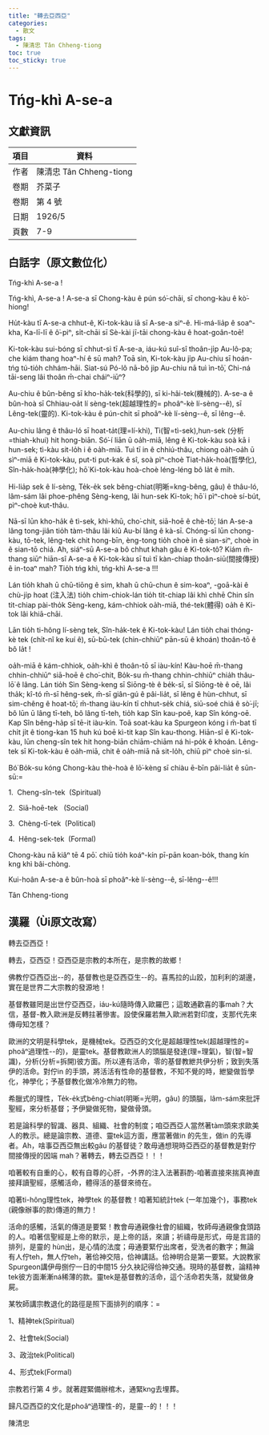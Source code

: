 ```yaml
---
title: "轉去亞西亞"
categories:
  - 散文
tags:
  - 陳清忠 Tân Chheng-tiong 
toc: true
toc_sticky: true
---
```


# Tńg-khì A-se-a

## 文獻資訊

| 項目 | 資料 |
|---|---|
| 作者 | 陳清忠 Tân Chheng-tiong  |
| 卷期 | 芥菜子 |
| 卷期 | 第 4 號 |
| 日期 | 1926/5 |
| 頁數 | 7-9 |

## 白話字（原文數位化）

Tńg-khì A-se-a !

Tńg-khì, A-se-a ! A-se-a sī Chong-kàu ê pún só͘-chāi, sī chong-kàu ê kò͘-hiong!

Hu̍t-kàu tī A-se-a chhut-ê, Ki-tok-kàu iā sī A-se-a siⁿ-ê. Hi-má-lia̍p ê soaⁿ-kha, Ka-lī-lī ê ô͘-piⁿ, si̍t-chāi sī Sè-kài jī-tāi chong-kàu ê hoat-goân-toē!

Ki-tok-kàu sui-bóng sī chhut-sì tī A-se-a, iáu-kú suî-sî thoân-ji̍p Au-lô-pa; che kiám thang hoaⁿ-hí ê sū mah? Toā sìn, Ki-tok-kàu ji̍p Au-chiu sī hoán-tńg tú-tio̍h chhám-hāi. Siat-sú Pó-lô nā-bô jip Au-chiu nā tuì ìn-tō͘, Chi-ná tāi-seng lâi thoân m̄-chai cháiⁿ-iūⁿ?

Au-chiu ê bûn-bêng sī kho-ha̍k-tek(科學的), sī ki-hâi-tek(機械的). A-se-a ê bûn-hoà sī Chhiau-oa̍t lí sèng-tek(超越理性的= phoâⁿ-kè lí-sèng--ê), sī Lêng-tek(靈的). Ki-tok-kàu ê pún-chit sī phoâⁿ-kè lí-sèng--ê, sī lêng--ê.

Au-chiu lâng ê thâu-ló sī hoat-ta̍t(理=lí-khì), Tì(智=tì-sek),hun-sek (分析=thiah-khui) hit hong-biān. Só͘-í liān ū oa̍h-miā, lêng ê Ki-tok-kàu soà kā i hun-sek; tì-kàu sit-lo̍h i ê oa̍h-miā. Tuì tī in ê chhiú-thâu, chiong oa̍h-oa̍h ū sìⁿ-miā ê Ki-tok-kàu, put-ti put-kak ê sî, soà pìⁿ-choè Tiat-ha̍k-hoà(哲學化), Sîn-ha̍k-hoà(神學化); hō͘ Ki-tok-kàu hoà-choè léng-léng bô la̍t ê mi̍h.

Hi-lia̍p sek ê lí-sèng, Te̍k-e̍k sek bêng-chiat(明晰=kng-bêng, gâu) ê thâu-ló, lâm-sám lâi phoe-phêng Sèng-keng, lâi hun-sek Ki-tok; hō͘ i pìⁿ-choè sí-bu̍t, pìⁿ-choè kut-thâu.

Nā-sī lūn kho-ha̍k ê tì-sek, khì-khū, cho͘-chit, siā-hoē ê chè-tō͘; lán A-se-a lâng tong-jiân tio̍h tàm-thâu lâi kiû Au-bí lâng ê kà-sī. Chóng-sī lūn chong-kàu, tō-tek, lêng-tek chit hong-bīn, èng-tong tio̍h choè in ê sian-siⁿ, choè in ê sian-tō chiá. Ah, siáⁿ-sū A-se-a bô chhut khah gâu ê Ki-tok-tô͘? Kiám m̄-thang siūⁿ hiān-sî A-se-a ê Ki-tok-kàu sī tuì tī kàn-chiap thoân-siū(間接傳授) ê in-toaⁿ mah? Tio̍h tńg khì, tńg-khì A-se-a !!!

Lán tio̍h khah ū chū-tiōng ê sim, khah ū chū-chun ê sim-koaⁿ, -goā-kài ê chù-ji̍p hoat (注入法) tio̍h chim-chiok-lán tio̍h tit-chiap lâi khì chhē Chin sîn tit-chiap pài-tho̍k Sèng-keng, kám-chhiok oa̍h-miā, thé-tek(體得) oa̍h ê Ki-tok lâi khiā-chāi.

Lān tio̍h ti-hông lí-sèng tek, Sîn-ha̍k-tek ê Ki-tok-kàu! Lán tio̍h chai thóng-kè tek (chi̍t-nî ke kuí ê), sū-bū-tek (chin-chhiūⁿ pān-sū ê khoán) thoân-tō ê bô la̍t !

oa̍h-miā ê kám-chhiok, oa̍h-khì ê thoân-tō sī iàu-kín! Kàu-hoē m̄-thang chhin-chhiūⁿ siā-hoē ê cho͘-chit, Bo̍k-su m̄-thang chhin-chhiūⁿ chia̍h thâu-lō͘ ê lâng. Lán tio̍h Sìn Sèng-keng sī Siōng-tè ê be̍k-sī, sī Siōng-tè ê oē, lâi tha̍k; kî-tó m̄-sī hêng-sek, m̄-sī giân-gú ê pâi-lia̍t, sī lêng ê hùn-chhut, sī sim-chêng ê hoat-tō͘; m̄-thang iàu-kín tī chhut-se̍k chiá, siū-soé chiá ê sò͘-jī; bô lūn ū lâng tī-teh, bô lâng tī-teh, tio̍h kap Sîn kau-poê, kap Sîn kóng-oē. Kap Sîn bêng-ha̍p sī tē-it iàu-kín. Toā soat-kàu ka Spurgeon kóng i m̄-bat tī chi̍t ji̍t ê tiong-kan 15 huh kú boē kì-tit kap Sîn kau-thong. Hiān-sî ê Ki-tok-kàu, lūn cheng-sîn tek hit hong-biān chiām-chiām ná hi-po̍k ê khoán. Lêng-tek sī Ki-tok-kàu ê oa̍h-miā, chit ê oa̍h-miā nā sit-lo̍h, chiū pìⁿ choè sin-si.

Bó͘ Bo̍k-su kóng Chong-kàu thè-hoà ê lō͘-kèng sī chiàu ē-bīn pâi-lia̍t ê sūn-sū:=

1.  Cheng-sîn-tek  (Spiritual)

2.  Siā-hoē-tek   (Social)

3.  Chèng-tī-tek  (Political)

4.  Hêng-sek-tek  (Formal)

Chong-kàu nā kiâⁿ tē 4 pō͘. chiū tio̍h koáⁿ-kín pī-pān koan-bo̍k, thang kín kng khì bâi-chòng.

Kui-hoân A-se-a ê bûn-hoà sī phoâⁿ-kè lí-sèng--ê, sī-lêng--ê!!!

Tân Chheng-tiong

## 漢羅（Ùi原文改寫）

轉去亞西亞！

轉去，亞西亞！亞西亞是宗教的本所在，是宗教的故鄉！

佛教佇亞西亞出--的，基督教也是亞西亞生--的。喜馬拉的山跤，加利利的湖邊，實在是世界二大宗教的發源地！

基督教雖罔是出世佇亞西亞，iáu-kú隨時傳入歐羅巴；這敢通歡喜的事mah？大信，基督-教入歐洲是反轉拄著慘害。設使保羅若無入歐洲若對印度，支那代先來傳毋知怎樣？

歐洲的文明是科學tek，是機械tek。亞西亞的文化是超越理性tek(超越理性的= phoâⁿ過理性--的)，是靈tek。基督教歐洲人的頭腦是發達(理=理氣)，智(智=智識)，分析(分析=拆開)彼方面。所以連有活命，零的基督教紲共伊分析；致到失落伊的活命。對佇in 的手頭，將活活有性命的基督教，不知不覺的時，紲變做哲學化，神學化；予基督教化做冷冷無力的物。

希臘式的理性，Te̍k-e̍k式bêng-chiat(明晰=光明，gâu) 的頭腦，lâm-sám來批評聖經，來分析基督；予伊變做死物，變做骨頭。

若是論科學的智識、器具、組織、社會的制度；咱亞西亞人當然著tàm頭來求歐美人的教示。總是論宗教、道德、靈tek這方面，應當著做in 的先生，做in 的先導者。Ah，啥事亞西亞無出較gâu 的基督徒？敢毋通想現時亞西亞的基督教是對佇間接傳授的因端 mah？著轉去，轉去亞西亞！！！

咱著較有自重的心，較有自尊的心肝，-外界的注入法著斟酌-咱著直接來揣真神直接拜讀聖經，感觸活命，體得活的基督來徛在。

咱著ti-hông理性tek，神學tek 的基督教！咱著知統計tek (一年加幾个)，事務tek (親像辦事的款)傳道的無力！

活命的感觸，活氣的傳道是要緊！教會毋通親像社會的組織，牧師毋通親像食頭路的人。咱著信聖經是上帝的默示，是上帝的話，來讀；祈禱毋是形式，毋是言語的排列，是靈的 hùn出，是心情的法度；毋通要緊佇出席者，受洗者的數字；無論有人佇teh，無人佇teh，著佮神交陪，佮神講話。佮神明合是第一要緊。大說教家 Spurgeon講伊毋捌佇一日的中間15 分久袂記得佮神交通。現時的基督教，論精神tek彼方面漸漸ná稀薄的款。靈tek是基督教的活命，這个活命若失落，就變做身屍。

某牧師講宗教退化的路徑是照下面排列的順序：=

1、精神tek(Spiritual)

2、社會tek(Social)

3、政治tek(Political)

4、形式tek(Formal)

宗教若行第 4 步。就著趕緊備辦棺木，通緊kng去埋葬。

歸凡亞西亞的文化是phoâⁿ過理性-的，是靈--的！！！

陳清忠

